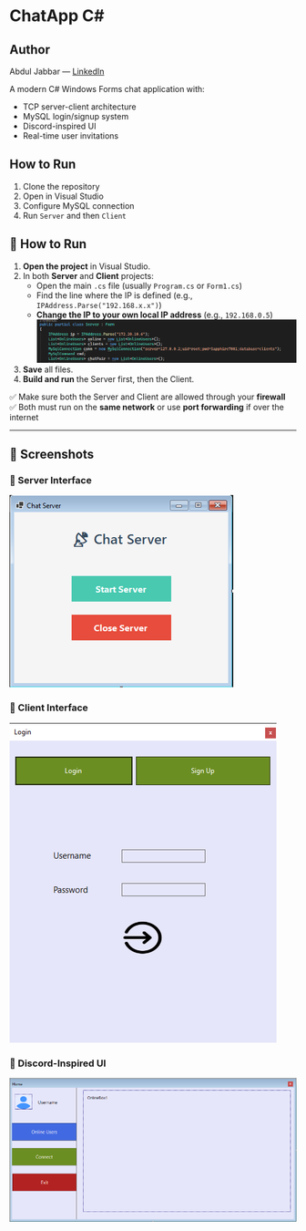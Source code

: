 # ChatApp C#

## Author
Abdul Jabbar — [LinkedIn](https://www.linkedin.com/in/abdul-jabbar-52b75631b/)


A modern C# Windows Forms chat application with:
- TCP server-client architecture
- MySQL login/signup system
- Discord-inspired UI
- Real-time user invitations

## How to Run
1. Clone the repository
2. Open in Visual Studio
3. Configure MySQL connection
4. Run `Server` and then `Client`

## 🧪 How to Run

1. **Open the project** in Visual Studio.
2. In both **Server** and **Client** projects:
   - Open the main `.cs` file (usually `Program.cs` or `Form1.cs`)
   - Find the line where the IP is defined (e.g., `IPAddress.Parse("192.168.x.x")`)
   - **Change the IP to your own local IP address** (e.g., `192.168.0.5`)
     ![IP Screenshot](images/IP.PNG)
3. **Save** all files.
4. **Build and run** the Server first, then the Client.

✅ Make sure both the Server and Client are allowed through your **firewall**  
✅ Both must run on the **same network** or use **port forwarding** if over the internet

---

## 📸 Screenshots

### 🔌 Server Interface
![Server Screenshot](images/server.PNG)

### 👥 Client Interface
![Client Screenshot](images/client.PNG)

### 🎨 Discord-Inspired UI
![UI Screenshot](images/UI.PNG)





